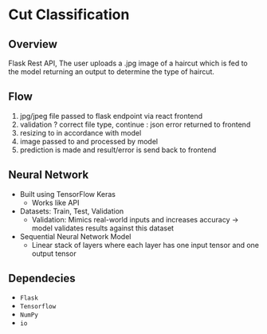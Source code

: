 # Cut Classification 

## Overview
Flask Rest API, The user uploads a .jpg image of a haircut which is fed to the model returning an output to determine the type of haircut. 

## Flow
1. jpg/jpeg file passed to flask endpoint via react frontend
2. validation ? correct file type, continue : json error returned to frontend 
3. resizing to in accordance with model
4. image passed to and processed by model
5. prediction is made and result/error is send back to frontend

## Neural Network
- Built using TensorFlow Keras
    - Works like API
- Datasets: Train, Test, Validation
    - Validation: Mimics real-world inputs and increases accuracy -> model validates results against this dataset
- Sequential Neural Network Model
    - Linear stack of layers where each layer has one input tensor and one output tensor

## Dependecies
- `Flask`
- `Tensorflow`
- `NumPy`
- `io`
